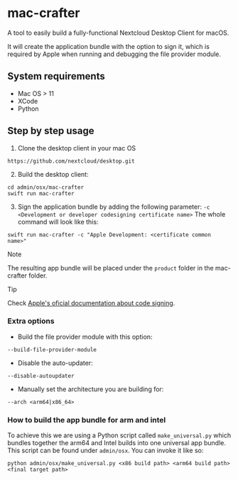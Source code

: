 # mac-crafter

A tool to easily build a fully-functional Nextcloud Desktop Client for macOS.

It will create the application bundle with the option to sign it, which is required by Apple when running and debugging the file provider module.

## System requirements

- Mac OS > 11
- XCode
- Python

## Step by step usage

1. Clone the desktop client in your mac OS
```
https://github.com/nextcloud/desktop.git
```

2. Build the desktop client:
```
cd admin/osx/mac-crafter
swift run mac-crafter
```

3. Sign the application bundle by adding the following parameter:
`-c <Development or developer codesigning certificate name>`
The whole command will look like this:
```
swift run mac-crafter -c "Apple Development: <certificate common name>"
```

> [!NOTE] 
> The resulting app bundle will be placed under the `product` folder in the mac-crafter folder.

> [!TIP] 
> Check [Apple's oficial documentation about code signing](https://developer.apple.com/documentation/xcode/using-the-latest-code-signature-format).

### Extra options

- Build the file provider module with this option:
```
--build-file-provider-module
```

- Disable the auto-updater:
```
--disable-autoupdater
```

- Manually set the architecture you are building for:

```
--arch <arm64|x86_64>
```

### How to build the app bundle for arm and intel

To achieve this we are using a Python script called `make_universal.py` which bundles together the arm64 and Intel builds into one universal app bundle. This script can be found under `admin/osx`. You can invoke it like so:

```
python admin/osx/make_universal.py <x86 build path> <arm64 build path> <final target path>
```
